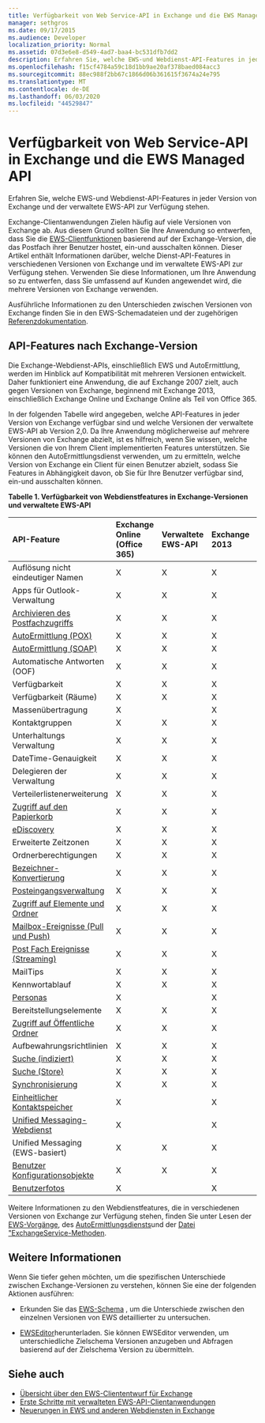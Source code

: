 ```yaml
---
title: Verfügbarkeit von Web Service-API in Exchange und die EWS Managed API
manager: sethgros
ms.date: 09/17/2015
ms.audience: Developer
localization_priority: Normal
ms.assetid: 07d3e6e8-d549-4ad7-baa4-bc531dfb7dd2
description: Erfahren Sie, welche EWS-und Webdienst-API-Features in jeder Version von Exchange und der verwaltete EWS-API zur Verfügung stehen.
ms.openlocfilehash: f15cf4784a59c18d1bb9ae20af378baed084acc3
ms.sourcegitcommit: 88ec988f2bb67c1866d06b361615f3674a24e795
ms.translationtype: MT
ms.contentlocale: de-DE
ms.lasthandoff: 06/03/2020
ms.locfileid: "44529847"
---
```

# <a name="web-service-api-feature-availability-in-exchange-and-the-ews-managed-api"></a>Verfügbarkeit von Web Service-API in Exchange und die EWS Managed API

Erfahren Sie, welche EWS-und Webdienst-API-Features in jeder Version von Exchange und der verwaltete EWS-API zur Verfügung stehen.
  
Exchange-Clientanwendungen Zielen häufig auf viele Versionen von Exchange ab. Aus diesem Grund sollten Sie Ihre Anwendung so entwerfen, dass Sie die [EWS-Clientfunktionen](ews-client-design-overview-for-exchange.md#EWSFeatures) basierend auf der Exchange-Version, die das Postfach ihrer Benutzer hostet, ein-und ausschalten können. Dieser Artikel enthält Informationen darüber, welche Dienst-API-Features in verschiedenen Versionen von Exchange und im verwaltete EWS-API zur Verfügung stehen. Verwenden Sie diese Informationen, um Ihre Anwendung so zu entwerfen, dass Sie umfassend auf Kunden angewendet wird, die mehrere Versionen von Exchange verwenden. 
  
Ausführliche Informationen zu den Unterschieden zwischen Versionen von Exchange finden Sie in den EWS-Schemadateien und der zugehörigen [Referenzdokumentation](https://msdn.microsoft.com/library/6c969133-6036-448b-af39-a3caf9917e98%28Office.15%29.aspx).
  
## <a name="api-features-by-exchange-version"></a>API-Features nach Exchange-Version
<a name="bk_apifeatures"> </a>

Die Exchange-Webdienst-APIs, einschließlich EWS und AutoErmittlung, werden im Hinblick auf Kompatibilität mit mehreren Versionen entwickelt. Daher funktioniert eine Anwendung, die auf Exchange 2007 zielt, auch gegen Versionen von Exchange, beginnend mit Exchange 2013, einschließlich Exchange Online und Exchange Online als Teil von Office 365. 
  
In der folgenden Tabelle wird angegeben, welche API-Features in jeder Version von Exchange verfügbar sind und welche Versionen der verwaltete EWS-API ab Version 2,0. Da Ihre Anwendung möglicherweise auf mehrere Versionen von Exchange abzielt, ist es hilfreich, wenn Sie wissen, welche Versionen die von Ihrem Client implementierten Features unterstützen. Sie können den AutoErmittlungsdienst verwenden, um zu ermitteln, welche Version von Exchange ein Client für einen Benutzer abzielt, sodass Sie Features in Abhängigkeit davon, ob Sie für Ihre Benutzer verfügbar sind, ein-und ausschalten können.
  
**Tabelle 1. Verfügbarkeit von Webdienstfeatures in Exchange-Versionen und verwaltete EWS-API**

|API-Feature|Exchange Online (Office 365)|Verwaltete EWS-API|Exchange 2013|Exchange 2010 SP2|Exchange 2010 SP1|Exchange 2010|Exchange 2007 SP1|Exchange 2007|
|:-----|:-----|:-----|:-----|:-----|:-----|:-----|:-----|:-----|
|Auflösung nicht eindeutiger Namen  <br/> |X  <br/> |X  <br/> |X  <br/> |X  <br/> |X  <br/> |X  <br/> |X  <br/> |X  <br/> |
|Apps für Outlook-Verwaltung  <br/> |X  <br/> |X  <br/> |X  <br/> ||||||
|[Archivieren des Postfachzugriffs](archiving-in-ews-in-exchange.md) <br/> |X  <br/> |X  <br/> |X  <br/> |X  <br/> |X  <br/> ||||
|[AutoErmittlung (POX)](autodiscover-for-exchange.md) <br/> |X  <br/> |X  <br/> |X  <br/> |X  <br/> |X  <br/> |X  <br/> |X  <br/> |X  <br/> |
|[AutoErmittlung (SOAP)](autodiscover-for-exchange.md) <br/> |X  <br/> |X  <br/> |X  <br/> |X  <br/> |X  <br/> ||||
|Automatische Antworten (OOF)  <br/> |X  <br/> |X  <br/> |X  <br/> |X  <br/> |X  <br/> |X  <br/> |X  <br/> |X  <br/> |
|Verfügbarkeit  <br/> |X  <br/> |X  <br/> |X  <br/> |X  <br/> |X  <br/> |X  <br/> |X  <br/> |X  <br/> |
|Verfügbarkeit (Räume)  <br/> |X  <br/> |X  <br/> |X  <br/> |X  <br/> |X  <br/> |X  <br/> |||
|Massenübertragung  <br/> |X  <br/> ||X  <br/> |X  <br/> |X  <br/> ||||
|Kontaktgruppen  <br/> |X  <br/> |X  <br/> |X  <br/> |X  <br/> |X  <br/> |X  <br/> |||
|Unterhaltungs Verwaltung  <br/> |X  <br/> |X  <br/> |X  <br/> |X  <br/> |X  <br/> ||||
|DateTime-Genauigkeit  <br/> |X  <br/> |X  <br/> |X  <br/> |X  <br/> |||||
|Delegieren der Verwaltung  <br/> |X  <br/> |X  <br/> |X  <br/> |X  <br/> |X  <br/> |X  <br/> |X  <br/> ||
|Verteilerlistenerweiterung  <br/> |X  <br/> |X  <br/> |X  <br/> |X  <br/> |X  <br/> |X  <br/> |X  <br/> |X  <br/> |
|[Zugriff auf den Papierkorb](deleting-items-by-using-ews-in-exchange.md) <br/> |X  <br/> |X  <br/> |X  <br/> |X  <br/> |X  <br/> |X  <br/> |||
|[eDiscovery](ediscovery-in-ews-in-exchange.md) <br/> |X  <br/> |X  <br/> |X  <br/> ||||||
|Erweiterte Zeitzonen  <br/> |X  <br/> |X  <br/> |X  <br/> |X  <br/> |X  <br/> |X  <br/> |||
|Ordnerberechtigungen  <br/> |X  <br/> |X  <br/> |X  <br/> |X  <br/> |X  <br/> |X  <br/> |X  <br/> ||
|[Bezeichner-Konvertierung](ews-identifiers-in-exchange.md) <br/> |X  <br/> |X  <br/> |X  <br/> |X  <br/> |X  <br/> |X  <br/> |X  <br/> ||
|[Posteingangsverwaltung](inbox-management-and-ews-in-exchange.md) <br/> |X  <br/> |X  <br/> |X  <br/> |X  <br/> |X  <br/> ||||
|[Zugriff auf Elemente und Ordner](folders-and-items-in-ews-in-exchange.md) <br/> |X  <br/> |X  <br/> |X  <br/> |X  <br/> |X  <br/> |X  <br/> |X  <br/> |X  <br/> |
|[Mailbox-Ereignisse (Pull und Push)](notification-subscriptions-mailbox-events-and-ews-in-exchange.md) <br/> |X  <br/> |X  <br/> |X  <br/> |X  <br/> |X  <br/> |X  <br/> |X  <br/> |X  <br/> |
|[Post Fach Ereignisse (Streaming)](notification-subscriptions-mailbox-events-and-ews-in-exchange.md) <br/> |X  <br/> |X  <br/> |X  <br/> |X  <br/> |X  <br/> ||||
|MailTips  <br/> |X  <br/> |X  <br/> |X  <br/> |X  <br/> |X  <br/> ||||
|Kennwortablauf  <br/> |X  <br/> |X  <br/> |X  <br/> |X  <br/> |||||
|[Personas](people-and-contacts-in-ews-in-exchange.md) <br/> |X  <br/> ||X  <br/> ||||||
|Bereitstellungselemente  <br/> |X  <br/> |X  <br/> |X  <br/> |X  <br/> |X  <br/> |X  <br/> |X  <br/> ||
|[Zugriff auf Öffentliche Ordner](public-folder-access-with-ews-in-exchange.md) <br/> |X  <br/> |X  <br/> |X  <br/> |X  <br/> |X  <br/> |X  <br/> |X  <br/> ||
|Aufbewahrungsrichtlinien  <br/> |X  <br/> |X  <br/> |X  <br/> ||||||
|[Suche (indiziert)](search-and-ews-in-exchange.md) <br/> |X  <br/> |X  <br/> |X  <br/> |X  <br/> |X  <br/> |X  <br/> |||
|[Suche (Store)](search-and-ews-in-exchange.md) <br/> |X  <br/> |X  <br/> |X  <br/> |X  <br/> |X  <br/> |X  <br/> |X  <br/> |X  <br/> |
|[Synchronisierung](mailbox-synchronization-and-ews-in-exchange.md) <br/> |X  <br/> |X  <br/> |X  <br/> |X  <br/> |X  <br/> |X  <br/> |X  <br/> |X  <br/> |
|[Einheitlicher Kontaktspeicher](people-and-contacts-in-ews-in-exchange.md) <br/> |X  <br/> ||X  <br/> ||||||
|[Unified Messaging-Webdienst](https://msdn.microsoft.com/library/83afea8a-c716-41df-9eb2-e1000357afb6%28Office.15%29.aspx) <br/> |X  <br/> ||X  <br/> |X  <br/> |X  <br/> |X  <br/> |X  <br/> |X  <br/> |
|Unified Messaging (EWS-basiert)  <br/> |X  <br/> |X  <br/> |X  <br/> |X  <br/> |X  <br/> |X  <br/> |||
|[Benutzer Konfigurationsobjekte](persistent-application-settings-in-ews-in-exchange.md) <br/> |X  <br/> |X  <br/> |X  <br/> |X  <br/> |X  <br/> |X  <br/> |||
|[Benutzerfotos](how-to-get-user-photos-by-using-ews-in-exchange.md) <br/> |X  <br/> ||X  <br/> ||||||
   
Weitere Informationen zu den Webdienstfeatures, die in verschiedenen Versionen von Exchange zur Verfügung stehen, finden Sie unter Lesen der [EWS-Vorgänge](https://msdn.microsoft.com/library/cf6fd871-9a65-4f34-8557-c8c71dd7ce09%28Office.15%29.aspx), des [AutoErmittlungsdiensts](https://msdn.microsoft.com/library/a01124a8-a8cf-4b80-8625-d7ee05690bca%28Office.15%29.aspx)und der [Datei "ExchangeService-Methoden](https://msdn.microsoft.com/library/office/microsoft.exchange.webservices.data.exchangeservice_methods%28v=exchg.80%29.aspx).
  
## <a name="to-learn-more"></a>Weitere Informationen
<a name="bk_apifeatures"> </a>

Wenn Sie tiefer gehen möchten, um die spezifischen Unterschiede zwischen Exchange-Versionen zu verstehen, können Sie eine der folgenden Aktionen ausführen:
  
- Erkunden Sie das [EWS-Schema](https://msdn.microsoft.com/library/6c969133-6036-448b-af39-a3caf9917e98%28Office.15%29.aspx) , um die Unterschiede zwischen den einzelnen Versionen von EWS detaillierter zu untersuchen. 
    
- [EWSEditor](http://ewseditor.codeplex.com/)herunterladen. Sie können EWSEditor verwenden, um unterschiedliche Zielschema Versionen anzugeben und Abfragen basierend auf der Zielschema Version zu übermitteln.
    
## <a name="see-also"></a>Siehe auch

- [Übersicht über den EWS-Cliententwurf für Exchange](ews-client-design-overview-for-exchange.md)   
- [Erste Schritte mit verwalteten EWS-API-Clientanwendungen](get-started-with-ews-managed-api-client-applications.md) 
- [Neuerungen in EWS und anderen Webdiensten in Exchange](whats-new-in-ews-and-other-web-services-in-exchange.md)
    

